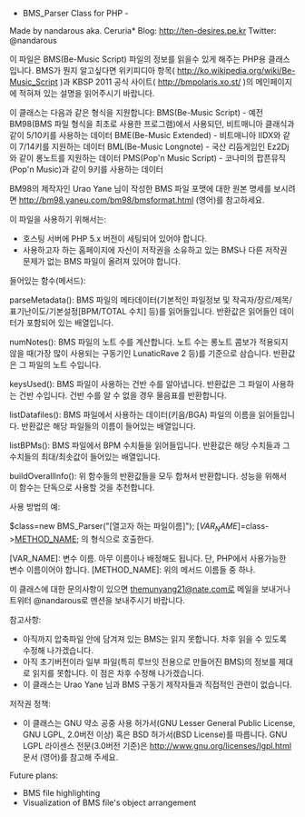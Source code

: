 - BMS_Parser Class for PHP - 

Made by nandarous aka. Ceruria*
Blog: http://ten-desires.pe.kr
Twitter: @nandarous


이 파일은 BMS(Be-Music Script) 파일의 정보를 읽을수 있게 해주는 PHP용 클래스입니다.
BMS가 뭔지 알고싶다면 위키피디아 항목( http://ko.wikipedia.org/wiki/Be-Music_Script )과 KBSP 2011 공식 사이트( http://bmpolaris.xo.st/ )의 메인페이지에 적혀져 있는 설명을 읽어주시기 바랍니다.

이 클래스는 다음과 같은 형식을 지원합니다:
BMS(Be-Music Script) - 예전 BM98(BMS 파일 형식을 최초로 사용한 프로그램)에서 사용되던, 비트매니아 클래식과 같이 5/10키를 사용하는 데이터
BME(Be-Music Extended) - 비트매니아 IIDX와 같이 7/14키를 지원하는 데이터
BML(Be-Music Longnote) - 국산 리듬게임인 Ez2Dj와 같이 롱노트를 지원하는 데이터
PMS(Pop'n Music Script) - 코나미의 팝픈뮤직(Pop'n Music)과 같이 9키를 사용하는 데이터


BM98의 제작자인 Urao Yane 님이 작성한 BMS 파일 포맷에 대한 원본 명세를 보시려면 http://bm98.yaneu.com/bm98/bmsformat.html (영어)를 참고하세요.


이 파일을 사용하기 위해서는:

- 호스팅 서버에 PHP 5.x 버전이 세팅되어 있어야 합니다.
- 사용하고자 하는 홈페이지에 자신이 저작권을 소유하고 있는 BMS나 다른 저작권 문제가 없는 BMS 파일이 올려져 있어야 합니다.

들어있는 함수(메서드):

parseMetadata(): BMS 파일의 메타데이터(기본적인 파일정보 및 작곡자/장르/제목/표기난이도/기본설정[BPM/TOTAL 수치] 등)를 읽어들입니다.
반환값은 읽어들인 데이터가 포함되어 있는 배열입니다.

numNotes(): BMS 파일의 노트 수를 계산합니다. 노트 수는 롱노트 콤보가 적용되지 않을 때(가장 많이 사용되는 구동기인 LunaticRave 2 등)를 기준으로 삼습니다.
반환값은 그 파일의 노트 수입니다.

keysUsed(): BMS 파일이 사용하는 건반 수를 알아냅니다.
반환값은 그 파일이 사용하는 건반 수입니다. 건반 수를 알 수 없을 경우 물음표를 반환합니다.

listDatafiles(): BMS 파일에서 사용하는 데이터(키음/BGA) 파일의 이름을 읽어들입니다.
반환값은 해당 파일들의 이름이 들어있는 배열입니다.

listBPMs(): BMS 파일에서 BPM 수치들을 읽어들입니다.
반환값은 해당 수치들과 그 수치들의 최대/최솟값이 들어있는 배열입니다.

buildOverallInfo(): 위 함수들의 반환값들을 모두 합쳐서 반환합니다.
성능을 위해서 이 함수는 단독으로 사용할 것을 추천합니다.

사용 방법의 예:

$class=new BMS_Parser("[열고자 하는 파일이름]");
$[VAR_NAME]=$class->[METHOD_NAME](); 의 형식으로 호출한다.

[VAR_NAME]: 변수 이름. 아무 이름이나 배정해도 됩니다. 단, PHP에서 사용가능한 변수 이름이어야 합니다.
[METHOD_NAME]: 위의 메서드 이름들 중 하나.


이 클래스에 대한 문의사항이 있으면 themunyang21@nate.com로 메일을 보내거나 트위터 @nandarous로 멘션을 보내주시기 바랍니다.

참고사항:

- 아직까지 압축파일 안에 담겨져 있는 BMS는 읽지 못합니다. 차후 읽을 수 있도록 수정해 나가겠습니다.
- 아직 초기버전이라 일부 파일(특히 루브잇 전용으로 만들어진 BMS)의 정보를 제대로 읽지를 못합니다. 이 점은 차후 수정해 나가겠습니다.
- 이 클래스는 Urao Yane 님과 BMS 구동기 제작자들과 직접적인 관련이 없습니다.


저작권 정책:

- 이 클래스는 GNU 약소 공중 사용 허가서(GNU Lesser General Public License, GNU LGPL, 2.0버전 이상) 혹은 BSD 허가서(BSD License)를 따릅니다.
GNU LGPL 라이센스 전문(3.0버전 기준)은 http://www.gnu.org/licenses/lgpl.html 문서 (영어)를 참고해 주세요.


Future plans:
- BMS file highlighting
- Visualization of BMS file's object arrangement
